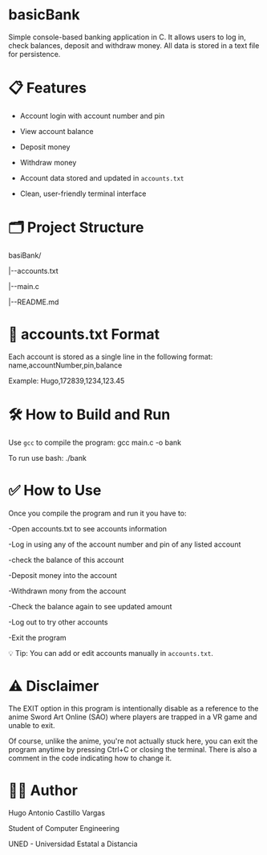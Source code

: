 # basicBank

Simple console-based banking application in C. It allows users to log in, check balances, deposit and withdraw money. All data is stored in a text file for persistence.

# 📋 Features

- Account login with account number and pin

- View account balance

- Deposit money

- Withdraw money

- Account data stored and updated in `accounts.txt`

- Clean, user-friendly terminal interface

# 🗂️ Project Structure

basiBank/

|--accounts.txt

|--main.c

|--README.md

# 📄 accounts.txt Format

Each account is stored as a single line in the following format:
name,accountNumber,pin,balance

Example:
Hugo,172839,1234,123.45

# 🛠️ How to Build and Run

Use `gcc` to compile the program:
gcc main.c -o bank

To run use bash:
./bank

# ✅ How to Use

Once you compile the program and run it you have to:

-Open accounts.txt to see accounts information

-Log in using any of the account number and pin of any listed account

-check the balance of this account

-Deposit money into the account

-Withdrawn mony from the account

-Check the balance again to see updated amount

-Log out to try other accounts

-Exit the program

💡 Tip: You can add or edit accounts manually in `accounts.txt`.

# ⚠️ Disclaimer

The EXIT option in this program is intentionally disable as a reference to the anime Sword Art Online (SAO) where players are trapped in a VR game and unable to exit.

Of course, unlike the anime, you're not actually stuck here, you can exit the program anytime by pressing Ctrl+C or closing the terminal. There is also a comment in the code indicating how to change it.

# 👨‍💻 Author
Hugo Antonio Castillo Vargas

Student of Computer Engineering

UNED - Universidad Estatal a Distancia